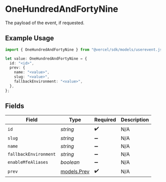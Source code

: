 # OneHundredAndFortyNine

The payload of the event, if requested.

## Example Usage

```typescript
import { OneHundredAndFortyNine } from "@vercel/sdk/models/userevent.js";

let value: OneHundredAndFortyNine = {
  id: "<id>",
  prev: {
    name: "<value>",
    slug: "<value>",
    fallbackEnvironment: "<value>",
  },
};
```

## Fields

| Field                            | Type                             | Required                         | Description                      |
| -------------------------------- | -------------------------------- | -------------------------------- | -------------------------------- |
| `id`                             | *string*                         | :heavy_check_mark:               | N/A                              |
| `slug`                           | *string*                         | :heavy_minus_sign:               | N/A                              |
| `name`                           | *string*                         | :heavy_minus_sign:               | N/A                              |
| `fallbackEnvironment`            | *string*                         | :heavy_minus_sign:               | N/A                              |
| `enableMfeAliases`               | *boolean*                        | :heavy_minus_sign:               | N/A                              |
| `prev`                           | [models.Prev](../models/prev.md) | :heavy_check_mark:               | N/A                              |